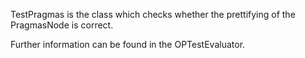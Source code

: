TestPragmas is the class which checks whether the prettifying of the PragmasNode is correct.

Further information can be found in the OPTestEvaluator.